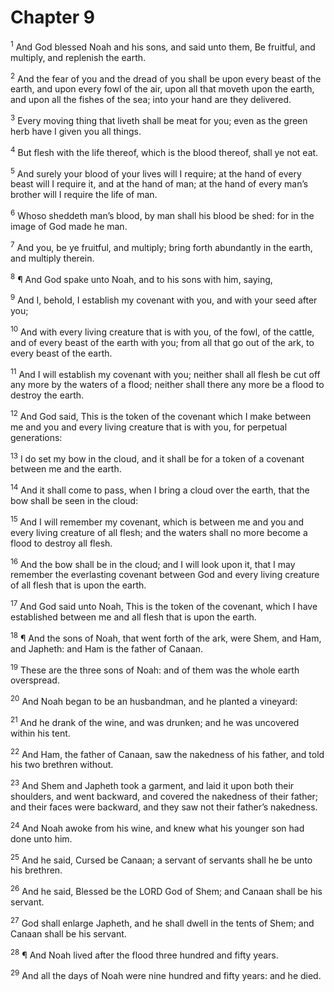# Chapter 9

<sup>1</sup> And God blessed Noah and his sons, and said unto them, Be fruitful, and multiply, and replenish the earth. 

<sup>2</sup> And the fear of you and the dread of you shall be upon every beast of the earth, and upon every fowl of the air, upon all that moveth upon the earth, and upon all the fishes of the sea; into your hand are they delivered. 

<sup>3</sup> Every moving thing that liveth shall be meat for you; even as the green herb have I given you all things. 

<sup>4</sup> But flesh with the life thereof, which is the blood thereof, shall ye not eat. 

<sup>5</sup> And surely your blood of your lives will I require; at the hand of every beast will I require it, and at the hand of man; at the hand of every man’s brother will I require the life of man. 

<sup>6</sup> Whoso sheddeth man’s blood, by man shall his blood be shed: for in the image of God made he man. 

<sup>7</sup> And you, be ye fruitful, and multiply; bring forth abundantly in the earth, and multiply therein. 

<sup>8</sup> ¶ And God spake unto Noah, and to his sons with him, saying, 

<sup>9</sup> And I, behold, I establish my covenant with you, and with your seed after you; 

<sup>10</sup> And with every living creature that is with you, of the fowl, of the cattle, and of every beast of the earth with you; from all that go out of the ark, to every beast of the earth. 

<sup>11</sup> And I will establish my covenant with you; neither shall all flesh be cut off any more by the waters of a flood; neither shall there any more be a flood to destroy the earth. 

<sup>12</sup> And God said, This is the token of the covenant which I make between me and you and every living creature that is with you, for perpetual generations: 

<sup>13</sup> I do set my bow in the cloud, and it shall be for a token of a covenant between me and the earth. 

<sup>14</sup> And it shall come to pass, when I bring a cloud over the earth, that the bow shall be seen in the cloud: 

<sup>15</sup> And I will remember my covenant, which is between me and you and every living creature of all flesh; and the waters shall no more become a flood to destroy all flesh. 

<sup>16</sup> And the bow shall be in the cloud; and I will look upon it, that I may remember the everlasting covenant between God and every living creature of all flesh that is upon the earth. 

<sup>17</sup> And God said unto Noah, This is the token of the covenant, which I have established between me and all flesh that is upon the earth. 

<sup>18</sup> ¶ And the sons of Noah, that went forth of the ark, were Shem, and Ham, and Japheth: and Ham is the father of Canaan. 

<sup>19</sup> These are the three sons of Noah: and of them was the whole earth overspread. 

<sup>20</sup> And Noah began to be an husbandman, and he planted a vineyard: 

<sup>21</sup> And he drank of the wine, and was drunken; and he was uncovered within his tent. 

<sup>22</sup> And Ham, the father of Canaan, saw the nakedness of his father, and told his two brethren without. 

<sup>23</sup> And Shem and Japheth took a garment, and laid it upon both their shoulders, and went backward, and covered the nakedness of their father; and their faces were backward, and they saw not their father’s nakedness. 

<sup>24</sup> And Noah awoke from his wine, and knew what his younger son had done unto him. 

<sup>25</sup> And he said, Cursed be Canaan; a servant of servants shall he be unto his brethren. 

<sup>26</sup> And he said, Blessed be the LORD God of Shem; and Canaan shall be his servant. 

<sup>27</sup> God shall enlarge Japheth, and he shall dwell in the tents of Shem; and Canaan shall be his servant. 

<sup>28</sup> ¶ And Noah lived after the flood three hundred and fifty years. 

<sup>29</sup> And all the days of Noah were nine hundred and fifty years: and he died. 


